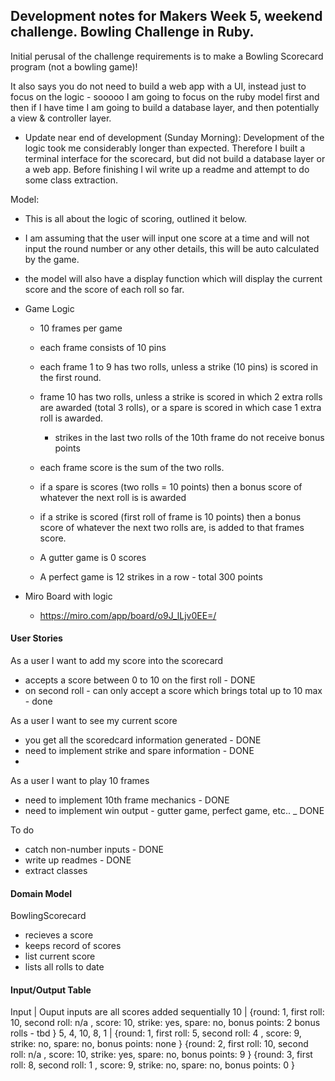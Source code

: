 ## Development notes for Makers Week 5, weekend challenge. Bowling Challenge in Ruby.

Initial perusal of the challenge requirements is to make a Bowling Scorecard program (not a bowling game)!

It also says you do not need to build a web app with a UI, instead just to focus on the logic - sooooo I am going to focus on the ruby model first and then if I have time I am going to build a database layer, and then potentially a view & controller layer.

- Update near end of development (Sunday Morning): Development of the logic took me considerably longer than expected. Therefore I built a terminal interface for the scorecard, but did not build a database layer or a web app. Before finishing I wil write up a readme and attempt to do some class extraction.

Model:
- This is all about the logic of scoring, outlined it below.
- I am assuming that the user will input one score at a time and will not input the round number or any other details, this will be auto calculated by the game.
- the model will also have a display function which will display the current score and the score of each roll so far.

- Game Logic
  - 10 frames per game
  - each frame consists of 10 pins
  - each frame 1 to 9 has two rolls, unless a strike (10 pins) is scored in the first round.
  - frame 10 has two rolls, unless a strike is scored in which 2 extra rolls are awarded (total 3 rolls), or a spare is scored in which case 1 extra roll is awarded.
    - strikes in the last two rolls of the 10th frame do not receive bonus points

  - each frame score is the sum of the two rolls.
  - if a spare is scores (two rolls = 10 points) then a bonus score of whatever the next roll is is awarded
  - if a strike is scored (first roll of frame is 10 points) then a bonus score of whatever the next two rolls are, is added to that frames score.


  - A gutter game is 0 scores
  - A perfect game is 12 strikes in a row - total 300 points

- Miro Board with logic
    - https://miro.com/app/board/o9J_lLjv0EE=/

#### User Stories

As a user
I want to add my score into the scorecard
- accepts a score between 0 to 10 on the first roll - DONE
- on second roll - can only accept a score which brings total up to 10 max  - done


As a user
I want to see my current score
- you get all the scoredcard information generated - DONE
- need to implement strike and spare information - DONE
-


As a user
I want to play 10 frames
- need to implement 10th frame mechanics - DONE
- need to implement win output - gutter game, perfect game, etc.. _ DONE

To do
- catch non-number inputs - DONE
- write up readmes - DONE
- extract classes

#### Domain Model

BowlingScorecard
- recieves a score
- keeps record of scores
- list current score
- lists all rolls to date

#### Input/Output Table

Input           |  Ouput
inputs are all scores added sequentially
10              | {round: 1, first roll: 10, second roll: n/a , score: 10, strike: yes, spare: no, bonus points: 2 bonus rolls - tbd }
5, 4, 10, 8, 1  |
{round: 1, first roll: 5, second roll: 4 , score: 9, strike: no, spare: no, bonus points: none }
{round: 2, first roll: 10, second roll: n/a , score: 10, strike: yes, spare: no, bonus points: 9 }
{round: 3, first roll: 8, second roll: 1 , score: 9, strike: no, spare: no, bonus points: 0 }
